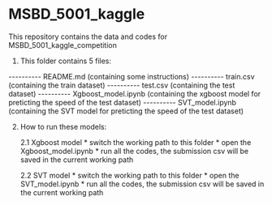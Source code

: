 # MSBD_5001_kaggle
This repository contains the data and codes for MSBD_5001_kaggle_competition

1. This folder contains 5 files:

---------- README.md (containing some instructions)
---------- train.csv (containing the train dataset)
---------- test.csv (containing the test dataset)
---------- Xgboost_model.ipynb (containing the xgboost model for preticting the speed of the test dataset)
---------- SVT_model.ipynb (containing the SVT model for preticting the speed of the test dataset)

2. How to run these models:

    2.1 Xgboost model
          * switch the working path to this folder
          * open the Xgboost_model.ipynb
          * run all the codes, the submission csv will be saved in the current working path

    2.2 SVT model
          * switch the working path to this folder
          * open the SVT_model.ipynb
          * run all the codes, the submission csv will be saved in the current working path
